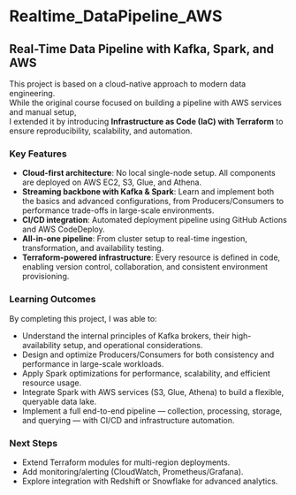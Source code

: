 # Realtime_DataPipeline_AWS


## Real-Time Data Pipeline with Kafka, Spark, and AWS

This project is based on a cloud-native approach to modern data engineering.  
While the original course focused on building a pipeline with AWS services and manual setup,  
I extended it by introducing **Infrastructure as Code (IaC) with Terraform** to ensure reproducibility, scalability, and automation.

### Key Features
- **Cloud-first architecture**: No local single-node setup. All components are deployed on AWS EC2, S3, Glue, and Athena.
- **Streaming backbone with Kafka & Spark**: Learn and implement both the basics and advanced configurations, from Producers/Consumers to performance trade-offs in large-scale environments.
- **CI/CD integration**: Automated deployment pipeline using GitHub Actions and AWS CodeDeploy.
- **All-in-one pipeline**: From cluster setup to real-time ingestion, transformation, and availability testing.
- **Terraform-powered infrastructure**: Every resource is defined in code, enabling version control, collaboration, and consistent environment provisioning.

### Learning Outcomes
By completing this project, I was able to:
- Understand the internal principles of Kafka brokers, their high-availability setup, and operational considerations.
- Design and optimize Producers/Consumers for both consistency and performance in large-scale workloads.
- Apply Spark optimizations for performance, scalability, and efficient resource usage.
- Integrate Spark with AWS services (S3, Glue, Athena) to build a flexible, queryable data lake.
- Implement a full end-to-end pipeline — collection, processing, storage, and querying — with CI/CD and infrastructure automation.

### Next Steps
- Extend Terraform modules for multi-region deployments.
- Add monitoring/alerting (CloudWatch, Prometheus/Grafana).
- Explore integration with Redshift or Snowflake for advanced analytics.


